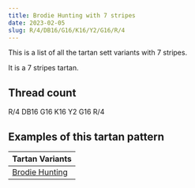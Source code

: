 ```yaml
---
title: Brodie Hunting with 7 stripes
date: 2023-02-05
slug: R/4/DB16/G16/K16/Y2/G16/R/4
---
```

This is a list of all the tartan sett variants with 7 stripes.

It is a 7 stripes tartan.


## Thread count
R/4 DB16 G16 K16 Y2 G16 R/4

## Examples of this tartan pattern

| Tartan Variants |
|---------------|
| [Brodie Hunting](/variants/r/4/db16/g16/k16/y2/g16/r/4-db00004c-g004c00-k000000-rc80000-yffc800)||
